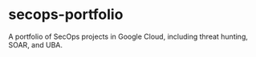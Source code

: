 # secops-portfolio
A portfolio of SecOps projects in Google Cloud, including threat hunting, SOAR, and UBA.
